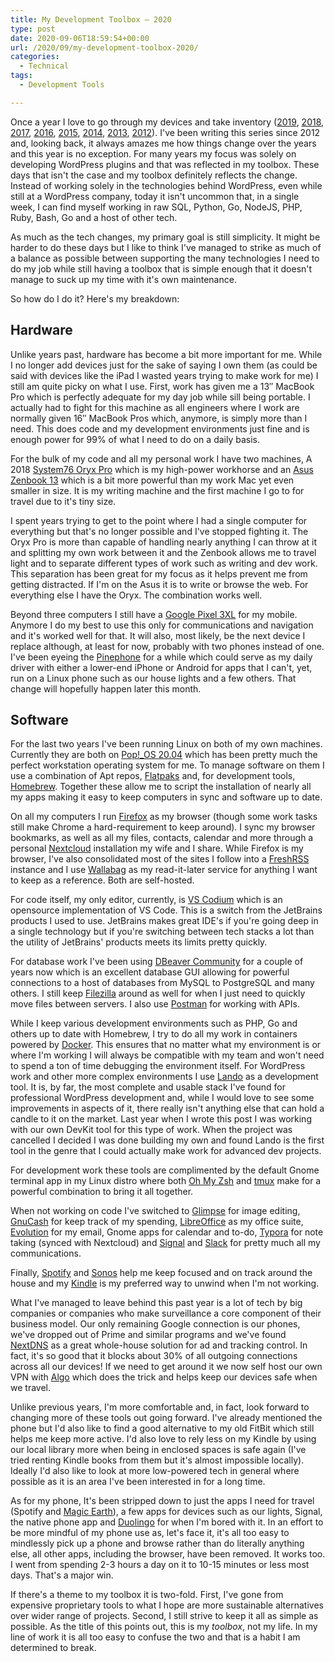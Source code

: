 ```yaml
---
title: My Development Toolbox – 2020
type: post
date: 2020-09-06T18:59:54+00:00
url: /2020/09/my-development-toolbox-2020/
categories:
  - Technical
tags:
  - Development Tools

---
```

Once a year I love to go through my devices and take inventory ([2019][1], [2018][2], [2017][3], [2016][4], [2015][5], [2014][6], [2013][7], [2012][8]). I've been writing this series since 2012 and, looking back, it always amazes me how things change over the years and this year is no exception.
For many years my focus was solely on developing WordPress plugins and that was reflected in my toolbox. These days that isn't the case and my toolbox definitely reflects the change. Instead of working solely in the technologies behind WordPress, even while still at a WordPress company, today it isn't uncommon that, in a single week, I can find myself working in raw SQL, Python, Go, NodeJS, PHP, Ruby, Bash, Go and a host of other tech.

As much as the tech changes, my primary goal is still simplicity. It might be harder to do these days but I like to think I've managed to strike as much of a balance as possible between supporting the many technologies I need to do my job while still having a toolbox that is simple enough that it doesn't manage to suck up my time with it's own maintenance.

So how do I do it? Here's my breakdown:

## Hardware

Unlike years past, hardware has become a bit more important for me. While I no longer add devices just for the sake of saying I own them (as could be said with devices like the iPad I wasted years trying to make work for me) I still am quite picky on what I use. First, work has given me a 13&#8243; MacBook Pro which is perfectly adequate for my day job while sill being portable. I actually had to fight for this machine as all engineers where I work are normally given 16&#8243; MacBook Pros which, anymore, is simply more than I need. This does code and my development environments just fine and is enough power for 99% of what I need to do on a daily basis.

For the bulk of my code and all my personal work I have two machines, A 2018 [System76 Oryx Pro][9] which is my high-power workhorse and an [Asus Zenbook 13][10] which is a bit more powerful than my work Mac yet even smaller in size. It is my writing machine and the first machine I go to for travel due to it's tiny size.

I spent years trying to get to the point where I had a single computer for everything but that's no longer possible and I've stopped fighting it. The Oryx Pro is more than capable of handling nearly anything I can throw at it and splitting my own work between it and the Zenbook allows me to travel light and to separate different types of work such as writing and dev work. This separation has been great for my focus as it helps prevent me from getting distracted. If I'm on the Asus it is to write or browse the web. For everything else I have the Oryx. The combination works well.

Beyond three computers I still have a [Google Pixel 3XL][11] for my mobile. Anymore I do my best to use this only for communications and navigation and it's worked well for that. It will also, most likely, be the next device I replace although, at least for now, probably with two phones instead of one. I've been eyeing the [Pinephone][12] for a while which could serve as my daily driver with either a lower-end iPhone or Android for apps that I can't, yet, run on a Linux phone such as our house lights and a few others. That change will hopefully happen later this month.

## Software

For the last two years I've been running Linux on both of my own machines. Currently they are both on [Pop!_OS 20.04][13] which has been pretty much the perfect workstation operating system for me. To manage software on them I use a combination of Apt repos, [Flatpaks][14] and, for development tools, [Homebrew][15]. Together these allow me to script the installation of nearly all my apps making it easy to keep computers in sync and software up to date.

On all my computers I run [Firefox][16] as my browser (though some work tasks still make Chrome a hard-requirement to keep around). I sync my browser bookmarks, as well as all my files, contacts, calendar and more through a personal [Nextcloud][17] installation my wife and I share. While Firefox is my browser, I've also consolidated most of the sites I follow into a [FreshRSS][18] instance and I use [Wallabag][19] as my read-it-later service for anything I want to keep as a reference. Both are self-hosted.

For code itself, my only editor, currently, is [VS Codium][20] which is an opensource implementation of VS Code. This is a switch from the JetBrains products I used to use. JetBrains makes great IDE's if you're going deep in a single technology but if you're switching between tech stacks a lot than the utility of JetBrains' products meets its limits pretty quickly.

For database work I've been using [DBeaver Community][21] for a couple of years now which is an excellent database GUI allowing for powerful connections to a host of databases from MySQL to PostgreSQL and many others. I still keep [Filezilla][22] around as well for when I just need to quickly move files between servers. I also use [Postman][23] for working with APIs.

While I keep various development environments such as PHP, Go and others up to date with Homebrew, I try to do all my work in containers powered by [Docker][24]. This ensures that no matter what my environment is or where I'm working I will always be compatible with my team and won't need to spend a ton of time debugging the environment itself. For WordPress work and other more complex environments I use [Lando][25] as a development tool. It is, by far, the most complete and usable stack I've found for professional WordPress development and, while I would love to see some improvements in aspects of it, there really isn't anything else that can hold a candle to it on the market. Last year when I wrote this post I was working with our own DevKit tool for this type of work. When the project was cancelled I decided I was done building my own and found Lando is the first tool in the genre that I could actually make work for advanced dev projects.

For development work these tools are complimented by the default Gnome terminal app in my Linux distro where both [Oh My Zsh][26] and [tmux][27] make for a powerful combination to bring it all together.

When not working on code I've switched to [Glimpse][28] for image editing, [GnuCash][29] for keep track of my spending, [LibreOffice][30] as my office suite, [Evolution][31] for my email, Gnome apps for calendar and to-do, [Typora][32] for note taking (synced with Nextcloud) and [Signal][33] and [Slack][34] for pretty much all my communications.

Finally, [Spotify][35] and [Sonos][36] help me keep focused and on track around the house and my [Kindle][37] is my preferred way to unwind when I'm not working.

What I've managed to leave behind this past year is a lot of tech by big companies or companies who make surveillance a core component of their business model. Our only remaining Google connection is our phones, we've dropped out of Prime and similar programs and we've found [NextDNS][38] as a great whole-house solution for ad and tracking control. In fact, it's so good that it blocks about 30% of all outgoing connections across all our devices! If we need to get around it we now self host our own VPN with [Algo][39] which does the trick and helps keep our devices safe when we travel.

Unlike previous years, I'm more comfortable and, in fact, look forward to changing more of these tools out going forward. I've already mentioned the phone but I'd also like to find a good alternative to my old FitBit which still helps me keep more active. I'd also love to rely less on my Kindle by using our local library more when being in enclosed spaces is safe again (I've tried renting Kindle books from them but it's almost impossible locally). Ideally I'd also like to look at more low-powered tech in general where possible as it is an area I've been interested in for a long time.

As for my phone, It's been stripped down to just the apps I need for travel (Spotify and [Magic Earth][40]), a few apps for devices such as our lights, Signal, the native phone app and [Duolingo][40] for when I'm bored with it. In an effort to be more mindful of my phone use as, let's face it, it's all too easy to mindlessly pick up a phone and browse rather than do literally anything else, all other apps, including the browser, have been removed. It works too. I went from spending 2-3 hours a day on it to 10-15 minutes or less most days. That's a major win.

If there's a theme to my toolbox it is two-fold. First, I've gone from expensive proprietary tools to what I hope are more sustainable alternatives over wider range of projects. Second, I still strive to keep it all as simple as possible. As the title of this points out, this is my _toolbox_, not my life. In my line of work it is all too easy to confuse the two and that is a habit I am determined to break.

 [1]: /2019/08/tools-of-the-trade-2019/
 [2]: /2018/07/my-tools-of-my-trade-2018-edition/
 [3]: /2017/05/my-tools-of-the-trade-for-2017/
 [4]: /2016/05/my-tools-of-the-trade-2016/
 [5]: /2015/03/my-development-toolbox-2015/
 [6]: /2014/01/my-development-toolbox-2014/
 [7]: /2013/05/bit51s-development-tools-2013-edition/
 [8]: /2012/02/my-web-development-toolbox-2012/
 [9]: https://system76.com/laptops/oryx
 [10]: https://www.asus.com/us/Laptops/ASUS-ZenBook-13-UX333FA/
 [11]: https://www.tomsguide.com/us/google-pixel-3-xl,review-5826.html
 [12]: https://www.pine64.org/pinephone/
 [13]: https://pop.system76.com/
 [14]: https://www.flatpak.org/
 [15]: https://brew.sh/
 [16]: https://www.mozilla.org/en-US/firefox/new/
 [17]: https://nextcloud.com/
 [18]: https://freshrss.org/
 [19]: https://wallabag.org/
 [20]: https://vscodium.com/
 [21]: https://dbeaver.io/
 [22]: https://filezilla-project.org/
 [23]: https://www.postman.com/
 [24]: https://www.docker.com/
 [25]: https://lando.dev/
 [26]: https://ohmyz.sh/
 [27]: https://en.wikipedia.org/wiki/Tmux
 [28]: https://glimpse-editor.github.io/
 [29]: https://gnucash.org/
 [30]: https://www.libreoffice.org/
 [31]: https://wiki.gnome.org/Apps/Evolution/
 [32]: https://typora.io/
 [33]: https://signal.org/
 [34]: https://slack.com/
 [35]: https://www.spotify.com/us/
 [36]: https://www.sonos.com/
 [37]: https://www.amazon.com/dp/B07CXG6C9W
 [38]: https://nextdns.io/
 [39]: https://github.com/trailofbits/algo
 [40]: https://www.magicearth.com/